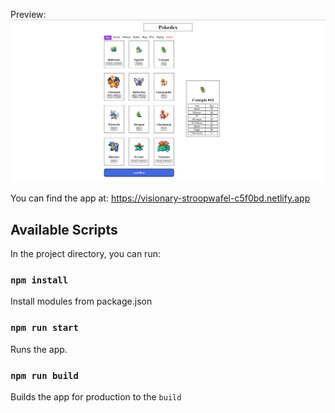 Preview:
![Preview](https://github.com/mike-radler/pokedex-client/blob/master/screenshots/main.png)

You can find the app at: https://visionary-stroopwafel-c5f0bd.netlify.app

## Available Scripts

In the project directory, you can run:

### `npm install`

Install modules from package.json

### `npm run start`

Runs the app.

### `npm run build`

Builds the app for production to the `build`

